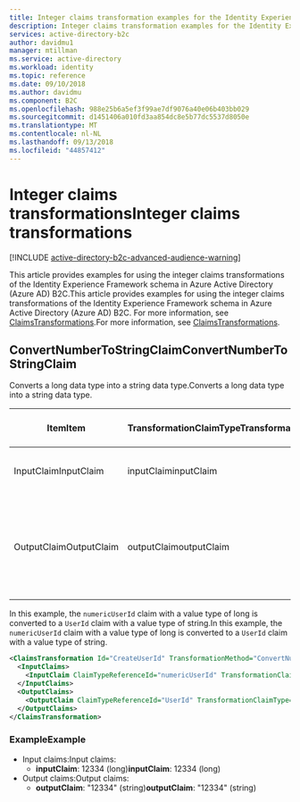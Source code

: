 ```yaml
---
title: Integer claims transformation examples for the Identity Experience Framework Schema of Azure Active Directory B2C  | Microsoft Docs
description: Integer claims transformation examples for the Identity Experience Framework Schema of Azure Active Directory B2C.
services: active-directory-b2c
author: davidmu1
manager: mtillman
ms.service: active-directory
ms.workload: identity
ms.topic: reference
ms.date: 09/10/2018
ms.author: davidmu
ms.component: B2C
ms.openlocfilehash: 988e25b6a5ef3f99ae7df9076a40e06b403bb029
ms.sourcegitcommit: d1451406a010fd3aa854dc8e5b77dc5537d8050e
ms.translationtype: MT
ms.contentlocale: nl-NL
ms.lasthandoff: 09/13/2018
ms.locfileid: "44857412"
---
```

# <a name="integer-claims-transformations"></a><span data-ttu-id="712ff-103">Integer claims transformations</span><span class="sxs-lookup"><span data-stu-id="712ff-103">Integer claims transformations</span></span>

[!INCLUDE [active-directory-b2c-advanced-audience-warning](../../includes/active-directory-b2c-advanced-audience-warning.md)]

<span data-ttu-id="712ff-104">This article provides examples for using the integer claims transformations of the Identity Experience Framework schema in Azure Active Directory (Azure AD) B2C.</span><span class="sxs-lookup"><span data-stu-id="712ff-104">This article provides examples for using the integer claims transformations of the Identity Experience Framework schema in Azure Active Directory (Azure AD) B2C.</span></span> <span data-ttu-id="712ff-105">For more information, see [ClaimsTransformations](claimstransformations.md).</span><span class="sxs-lookup"><span data-stu-id="712ff-105">For more information, see [ClaimsTransformations](claimstransformations.md).</span></span>

## <a name="convertnumbertostringclaim"></a><span data-ttu-id="712ff-106">ConvertNumberToStringClaim</span><span class="sxs-lookup"><span data-stu-id="712ff-106">ConvertNumberToStringClaim</span></span> 

<span data-ttu-id="712ff-107">Converts a long data type into a string data type.</span><span class="sxs-lookup"><span data-stu-id="712ff-107">Converts a long data type into a string data type.</span></span>

| <span data-ttu-id="712ff-108">Item</span><span class="sxs-lookup"><span data-stu-id="712ff-108">Item</span></span> | <span data-ttu-id="712ff-109">TransformationClaimType</span><span class="sxs-lookup"><span data-stu-id="712ff-109">TransformationClaimType</span></span> | <span data-ttu-id="712ff-110">Data Type</span><span class="sxs-lookup"><span data-stu-id="712ff-110">Data Type</span></span> | <span data-ttu-id="712ff-111">Notes</span><span class="sxs-lookup"><span data-stu-id="712ff-111">Notes</span></span> |
| ---- | ----------------------- | --------- | ----- |
| <span data-ttu-id="712ff-112">InputClaim</span><span class="sxs-lookup"><span data-stu-id="712ff-112">InputClaim</span></span> | <span data-ttu-id="712ff-113">inputClaim</span><span class="sxs-lookup"><span data-stu-id="712ff-113">inputClaim</span></span> | <span data-ttu-id="712ff-114">long</span><span class="sxs-lookup"><span data-stu-id="712ff-114">long</span></span> | <span data-ttu-id="712ff-115">The ClaimType to convert to a string.</span><span class="sxs-lookup"><span data-stu-id="712ff-115">The ClaimType to convert to a string.</span></span> |
| <span data-ttu-id="712ff-116">OutputClaim</span><span class="sxs-lookup"><span data-stu-id="712ff-116">OutputClaim</span></span> | <span data-ttu-id="712ff-117">outputClaim</span><span class="sxs-lookup"><span data-stu-id="712ff-117">outputClaim</span></span> | <span data-ttu-id="712ff-118">string</span><span class="sxs-lookup"><span data-stu-id="712ff-118">string</span></span> | <span data-ttu-id="712ff-119">The ClaimType that is produced after this ClaimsTransformation has been invoked.</span><span class="sxs-lookup"><span data-stu-id="712ff-119">The ClaimType that is produced after this ClaimsTransformation has been invoked.</span></span> |

<span data-ttu-id="712ff-120">In this example, the `numericUserId` claim with a value type of long is converted to a `UserId` claim with a value type of string.</span><span class="sxs-lookup"><span data-stu-id="712ff-120">In this example, the `numericUserId` claim with a value type of long is converted to a `UserId` claim with a value type of string.</span></span>

```XML
<ClaimsTransformation Id="CreateUserId" TransformationMethod="ConvertNumberToStringClaim">
  <InputClaims>
    <InputClaim ClaimTypeReferenceId="numericUserId" TransformationClaimType="inputClaim" />
  </InputClaims>
  <OutputClaims>
    <OutputClaim ClaimTypeReferenceId="UserId" TransformationClaimType="outputClaim" />
  </OutputClaims>
</ClaimsTransformation>
```

### <a name="example"></a><span data-ttu-id="712ff-121">Example</span><span class="sxs-lookup"><span data-stu-id="712ff-121">Example</span></span>

- <span data-ttu-id="712ff-122">Input claims:</span><span class="sxs-lookup"><span data-stu-id="712ff-122">Input claims:</span></span>
    - <span data-ttu-id="712ff-123">**inputClaim**: 12334 (long)</span><span class="sxs-lookup"><span data-stu-id="712ff-123">**inputClaim**: 12334 (long)</span></span>
- <span data-ttu-id="712ff-124">Output claims:</span><span class="sxs-lookup"><span data-stu-id="712ff-124">Output claims:</span></span> 
    - <span data-ttu-id="712ff-125">**outputClaim**: "12334" (string)</span><span class="sxs-lookup"><span data-stu-id="712ff-125">**outputClaim**: "12334" (string)</span></span>

